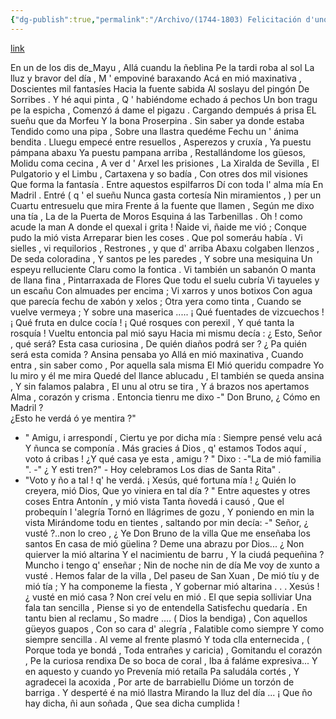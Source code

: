 ```yaml
---
{"dg-publish":true,"permalink":"/Archivo/(1744-1803) Felicitación d'unos díes/","tags":["#Siglo_18","central","Bruno_Cepeda","escrito","Villaviciosa","poema"]}
---
```


[link](https://asturies.com/cavedaynava/felici.txt)

En un de los dis de_Mayu ,
Allá cuandu la ñeblina 
Pe la tardi roba al sol
La lluz y bravor del día ,
M ' empoviné baraxando 
Acá en mió maxinativa ,
Doscientes mil fantasíes 
Hacia la fuente sabida
Al soslayu del pingón
De Sorribes . Y hé aqui pinta ,
Q ' habiéndome echado á pechos 
Un bon tragu pe la espicha ,
Comenzó á dame el pigazu .
Cargando dempués á prisa
EL sueñu que da Morfeu 
Y la bona Proserpina . 
Sin saber ya donde estaba
Tendido como una pipa , 
Sobre una llastra quedéme
Fechu un ' ánima bendita .
  Lluegu empecé entre resuellos ,
Asperezos y cruxía ,
Ya puestu pámpana abaxu
Ya puestu pampana arriba ,
Restallándome los güesos,
Molidu coma cecina ,
A ver d ' Arxel les prisiones ,
La Xiralda de Sevilla ,
El Pulgatorio y el Limbu ,
Cartaxena y so badía ,
Con otres dos mil visiones
Que forma la fantasía .
  Entre aquestos espilfarros
Dí con toda l' alma mía
En Madril . Entré ( q ' el sueñu
Nunca gasta cortesía 
Nin miramientos , ) per un
Cuartu entresuelu que mira
Frente á la fuente que llamen ,
Según me dixo una tía ,
La de la Puerta de Moros
Esquina á las Tarbenillas .
Oh ! como acude la man 
A donde el quexal i grita ! 
Ñaide vi, ñaide me vió ;
Conque pudo la mió vista
Arreparar bien les coses .
Que pol someráu había .
Vi sielles , vi requilorios ,
Restrones , y que d' arriba 
Abaxu colgaben llenzos ,
De seda coloradina ,
Y santos pe les paredes ,
Y sobre una mesiquina 
Un espeyu relluciente
Claru como la fontica . 
Vi también un sabanón 
O manta de llana fina ,
Pintarraxada de Flores 
Que todu el suelu cubría
Vi tayueles y un escañu
Con almuades per encima ;
Vi xarros y unos botixos
Con agua que parecía 
fechu de xabón y xelos ;
Otra yera como tinta ,
Cuando se vuelve vermeya ;
Y sobre una maserica ..... 
¡ Qué fuentades de vizcuechos !
¡ Qué fruta en dulce cocía !
¡ Qué rosques con perexil ,
Y qué tanta la rosquía !
Vueltu entoncia pal mió sayu
Hacia mi mismu decía :
¿ Esto, Señor , qué será? 
Esta casa curiosina ,
De quién diaños podrá ser ? 
¿ Pa quién será esta comida ?
Ansina pensaba yo 
Allá en mió maxinativa ,
Cuando entra , sin saber como ,
Por aquella sala misma 
El Mió queridu compadre 
Yo lu miro y él me mira
Quedé del llance ablucadu ,
El también se queda ansina ,
Y sin falamos palabra ,
El unu al otru se tira , 
Y á brazos nos apertamos
Alma , corazón y crisma .
Entoncia tienru me dixo 
-" Don Bruno, ¿ Cómo en Madril ?  
¿Esto he verdá ó ye mentira ?"
- " Amigu, i arrespondí ,
Ciertu ye por dicha mía :
Siempre pensé velu acá
Y ñunca se componía .
Más gracies á Dios , q' estamos
Todos aquí , voto á cribas !
¿Y qué casa ye esta , amigu ? "
Dixo : -"La de mió familia ".
-" ¿ Y esti tren?" - Hoy celebramos
Los dias de Santa Rita" .
- "Voto y ño a tal ! q' he verdá.
¡ Xesús, qué fortuna mía !
¿ Quién lo creyera, mió Dios,
Que yo viniera en tal día ? "
Entre aquestes y otres coses
Entra Antonín , y mió vista
Tanta ñovedá i causó ,
Que el probequín l 'alegría
Tornó en llágrimes de gozu ,
Y poniendo en min la vista
Mirándome todu en tientes ,
saltando por min decía:
-" Señor, ¿ vusté ?..non lo creo ,
¿ Ye Don Bruno de la villa
Que me enseñaba los santos
En casa de mió güelina ?
Deme una abrazu por Dios...
¿ Non quierver la mió altarina
Y el nacimientu de barru ,
Y la ciudá pequeñina ?
Muncho i tengo q' enseñar ;
Nin de noche nin de día
Me voy de xunto a vusté .
Hemos falar de la villa ,
Del paseu de San Xuan ,
De mió tíu y de mió tía ;
Y ha componeme la fiesta , 
Y gobernar mió altarina . . .
Xesús ! ¿ vusté en mió casa ?
Non creí velu en mió .
  El que sepia solliviar
Una fala tan sencilla ,
Piense si yo de entendella 
Satisfechu quedaría .
En tantu bien al reclamu ,
So madre .... ( Dios la bendiga) ,
Con aquellos güeyos guapos , 
Con so cara d' alegría ,
Falatible como siempre 
Y como siempre sencilla .
Al veme al frente plasmó 
Y toda clla enternecida ,
( Porque toda ye bondá ,
 Toda entrañes y caricia) ,
Gomitandu el corazón , 
Pe la curiosa rendixa
De so boca de coral ,
Iba á faláme expresiva...
Y en aquesto y cuando yo
Prevenía mió retaíla
Pa saludála cortés ,
Y agradecei la acoxida ,
Por arte de barrabiellu
Dióme un torzón de barriga .
Y desperté é na mió llastra 
Mirando la lluz del día ...
¡ Que ño hay dicha, ñi aun soñada ,
Que sea dicha cumplida !